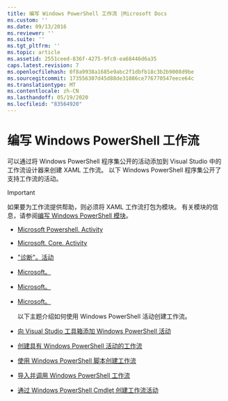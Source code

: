 ```yaml
---
title: 编写 Windows PowerShell 工作流 |Microsoft Docs
ms.custom: ''
ms.date: 09/13/2016
ms.reviewer: ''
ms.suite: ''
ms.tgt_pltfrm: ''
ms.topic: article
ms.assetid: 2551ceed-836f-4275-9fc0-ea68446d6a35
caps.latest.revision: 7
ms.openlocfilehash: 0f8a9938a1685e9abc2f1dbfb18c3b2b9008d9be
ms.sourcegitcommit: 173556307d45d88de31086ce776770547eece64c
ms.translationtype: MT
ms.contentlocale: zh-CN
ms.lasthandoff: 05/19/2020
ms.locfileid: "83564920"
---
```

# <a name="writing-a-windows-powershell-workflow"></a>编写 Windows PowerShell 工作流

可以通过将 Windows PowerShell 程序集公开的活动添加到 Visual Studio 中的工作流设计器来创建 XAML 工作流。 以下 Windows PowerShell 程序集公开了支持工作流的活动。

> [!IMPORTANT]
> 如果要为工作流提供帮助，则必须将 XAML 工作流打包为模块。 有关模块的信息，请参阅[编写 Windows PowerShell 模块](../module/writing-a-windows-powershell-module.md)。

- [Microsoft Powershell. Activity](/dotnet/api/Microsoft.PowerShell.Activities)

- [Microsoft. Core. Activity](/dotnet/api/Microsoft.PowerShell.Core.Activities)

- ["诊断"。活动](/dotnet/api/Microsoft.PowerShell.Diagnostics.Activities)

- [Microsoft。](/dotnet/api/Microsoft.PowerShell.Management.Activities)

- [Microsoft。](/dotnet/api/Microsoft.PowerShell.Security.Activities)

- [Microsoft。](/dotnet/api/Microsoft.PowerShell.Utility.Activities)

  以下主题介绍如何使用 Windows PowerShell 活动创建工作流。

- [向 Visual Studio 工具箱添加 Windows PowerShell 活动](./adding-windows-powershell-activities-to-the-visual-studio-toolbox.md)

- [创建具有 Windows PowerShell 活动的工作流](./creating-a-workflow-with-windows-powershell-activities.md)

- [使用 Windows PowerShell 脚本创建工作流](./creating-a-workflow-by-using-a-windows-powershell-script.md)

- [导入并调用 Windows PowerShell 工作流](./importing-and-invoking-a-windows-powershell-workflow.md)

- [通过 Windows PowerShell Cmdlet 创建工作流活动](./creating-a-workflow-activity-from-a-windows-powershell-cmdlet.md)
